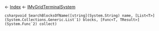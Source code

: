 ← [Index](Api-Index) ← [IMyGridTerminalSystem](Sandbox.ModAPI.Ingame.IMyGridTerminalSystem)

```csharpvoid SearchBlocksOfName([string](System.String) name, [List<T>](System.Collections.Generic.List`1) blocks, [Func<T, TResult>](System.Func`2) collect)```